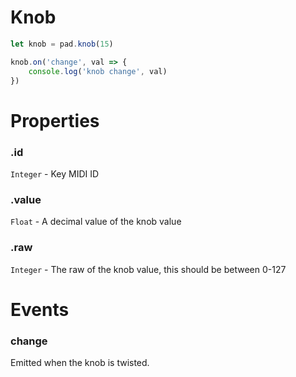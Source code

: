 # Knob

```js
let knob = pad.knob(15)

knob.on('change', val => {
	console.log('knob change', val)
})
```

# Properties

### .id
`Integer` - Key MIDI ID

### .value
`Float` - A decimal value of the knob value

### .raw
`Integer` - The raw of the knob value, this should be between 0-127

# Events

### change
Emitted when the knob is twisted.
